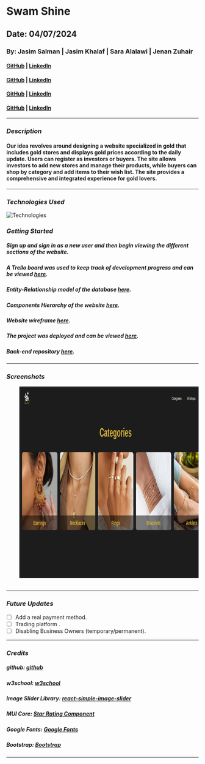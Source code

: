# Swam Shine

## Date: 04/07/2024

### By: Jasim Salman | Jasim Khalaf | Sara Alalawi | Jenan Zuhair

#### [GitHub](https://github.com/jasimSalman) | [LinkedIn](https://www.linkedin.com/in/jasimsalman1/)

#### [GitHub](https://github.com/Jellooking) | [LinkedIn](https://www.linkedin.com/in/jasimkhalaf/)

#### [GitHub](https://github.com/SarahGoli92) | [LinkedIn](https://www.linkedin.com/in/sarah-alalawi-664840242/)

#### [GitHub](https://github.com/jenanZ56) | [LinkedIn](https://www.linkedin.com/in/jenan-zuhair/)

---

### **_Description_**

#### Our idea revolves around designing a website specialized in gold that includes gold stores and displays gold prices according to the daily update. Users can register as investors or buyers. The site allows investors to add new stores and manage their products, while buyers can shop by category and add items to their wish list. The site provides a comprehensive and integrated experience for gold lovers.

---

### **_Technologies Used_**

![Technologies](https://miro.medium.com/v2/resize:fit:1200/1*FVtCyRdJ6KOr4YswTtwMeA.jpeg)

### **_Getting Started_**

##### Sign up and sign in as a new user and then begin viewing the different sections of the website.

##### A Trello board was used to keep track of development progress and can be viewed [here](https://trello.com/b/K3XXBG2h/images).

##### Entity-Relationship model of the database [here](https://drive.google.com/file/d/1QhjYj1m2hdAIQLapJE7k8AGh1drl5GJP/view?usp=sharing).

##### Components Hierarchy of the website [here](https://drive.google.com/file/d/1ZAAM00yhLY0L-rhqqAmc3AZT3GdSDAcU/view?usp=sharing).

##### Website wireframe [here]().

##### The project was deployed and can be viewed [here]().

##### Back-end repository [here](https://github.com/jasimSalman/Swan-Shine_Back-end).

---

### **_Screenshots_**

<div align="center" dir="auto">
  <pre>
    <img src="public/images/1.png" height="500" />&nbsp;&nbsp;&nbsp;<img src="public/images/2.png" height="500" />&nbsp;&nbsp;&nbsp;<img src="public/images/3.png" height="500" />&nbsp;&nbsp;&nbsp;<img src="public/images/4.png" height="500" />
  </pre>
</div>

---

### **_Future Updates_**

- [ ] Add a real payment method.
- [ ] Trading platform .
- [ ] Disabling Business Owners (temporary/permanent).

---

### **_Credits_**

##### github: [github](https://github.com/SEI-09-Bahrain/class_wiki?tab=readme-ov-file)

##### w3school: [w3school](https://www.w3schools.com/)

##### Image Slider Library: [react-simple-image-slider](https://www.npmjs.com/package/react-simple-image-slider#style-customize)

##### MUI Core: [Star Rating Component](https://mui.com/material-ui/react-rating/#basic-rating)

##### Google Fonts: [Google Fonts](https://fonts.google.com/selection)

##### Bootstrap: [Bootstrap](https://getbootstrap.com/)

---
